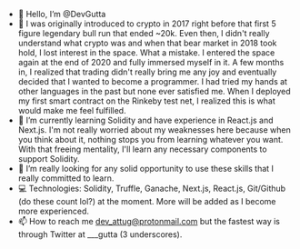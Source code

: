 - 👋 Hello, I’m @DevGutta
- 👀 I was originally introduced to crypto in 2017 right before that first 5 figure legendary bull run that ended ~20k. Even then, I didn't really understand what crypto was and when that bear market in 2018 took hold, I lost interest in the space. What a mistake. I entered the space again at the end of 2020 and fully immersed myself in it. A few months in, I realized that trading didn't really bring me any joy and eventually decided that I wanted to become a programmer. I had tried my hands at other languages in the past but none ever satisfied me. When I deployed my first smart contract on the Rinkeby test net, I realized this is what would make me feel fulfilled.
- 🌱 I’m currently learning Solidity and have experience in React.js and Next.js. I'm not really worried about my weaknesses here because when you think about it, nothing stops you from learning whatever you want. With that freeing mentality, I'll learn any necessary components to support Solidity. 
- 💞️ I’m really looking for any solid opportunity to use these skills that I really committed to learn. 
- :computer: Technologies: Solidity, Truffle, Ganache, Next.js, React.js, Git/Github (do these count lol?) at the moment. More will be added as I become more experienced.
- 📫 How to reach me dev_attug@protonmail.com but the fastest way is through Twitter at ___gutta (3 underscores).

<!---
DevGutta/DevGutta is a ✨ special ✨ repository because its `README.md` (this file) appears on your GitHub profile.
You can click the Preview link to take a look at your changes.
--->
